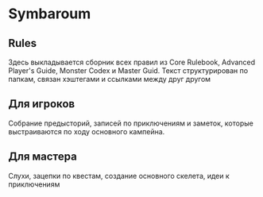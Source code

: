 # Symbaroum

## Rules 
Здесь выкладывается сборник всех правил из Core Rulebook, Advanced Player's Guide, Monster Codex и Master Guid.
Текст структурирован по папкам, связан хэштегами и ссылками между друг другом

## Для игроков
Собрание предысторий, записей по приключениям и заметок, которые выстраиваются по ходу основного кампейна.

## Для мастера
Слухи, зацепки по квестам, создание основного скелета, идеи к приключениям
